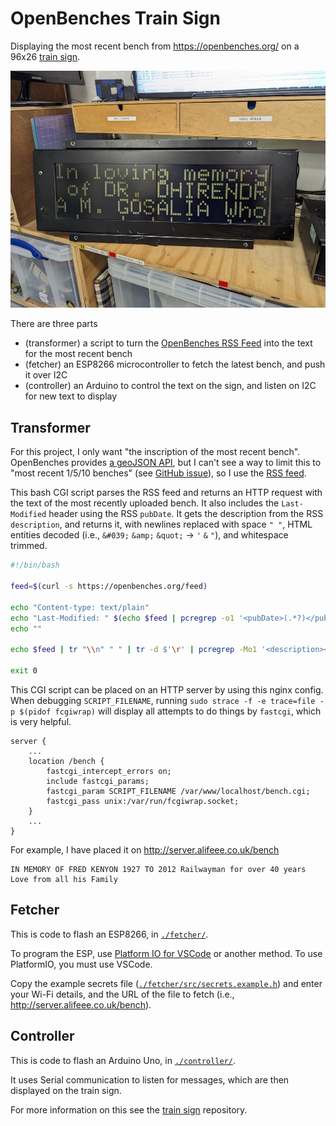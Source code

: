 # OpenBenches Train Sign

Displaying the most recent bench from <https://openbenches.org/> on a 96ⅹ26 [train sign].

![Picture of a train sign with few pixels, showing in large writing "In loving memory of DR. DHIRENDRA M. GOSALIA Who...". The rest is cut off](./images/train-sign.jpg)

There are three parts

- (transformer) a script to turn the [OpenBenches RSS Feed] into the text for the most recent bench
- (fetcher) an ESP8266 microcontroller to fetch the latest bench, and push it over I2C
- (controller) an Arduino to control the text on the sign, and listen on I2C for new text to display

[train sign]: https://github.com/sheffieldhackspace/train-signs
[OpenBenches RSS Feed]: https://openbenches.org/feed

## Transformer

For this project, I only want "the inscription of the most recent bench". OpenBenches provides [a geoJSON API][OpenBenches API], but I can't see a way to limit this to "most recent 1/5/10 benches" (see [GitHub issue](https://github.com/openbenches/openbenches.org/issues/364)), so I use the [RSS feed][OpenBenches RSS Feed].

This bash CGI script parses the RSS feed and returns an HTTP request with the text of the most recently uploaded bench. It also includes the `Last-Modified` header using the RSS `pubDate`. It gets the description from the RSS `description`, and returns it, with newlines replaced with space `" "`, HTML entities decoded (i.e., `&#039;` `&amp;` `&quot;` → `'` `&` `"`), and whitespace trimmed.

```bash
#!/bin/bash

feed=$(curl -s https://openbenches.org/feed)

echo "Content-type: text/plain"
echo "Last-Modified: " $(echo $feed | pcregrep -o1 '<pubDate>(.*?)</pubDate>' | head -n1)
echo ""

echo $feed | tr "\\n" " " | tr -d $'\r' | pcregrep -Mo1 '<description><!\[CDATA\[((\n|.)*?)<br>(\n|.)*?</description>' | perl -n -mHTML::Entities -e ' ; print HTML::Entities::decode_entities($_) ;' | sed 's/^\s*//' | sed 's/\s*$//' | head -n1

exit 0
```

This CGI script can be placed on an HTTP server by using this nginx config. When debugging `SCRIPT_FILENAME`, running `sudo strace -f -e trace=file -p $(pidof fcgiwrap)` will display all attempts to do things by `fastcgi`, which is very helpful.

```nginx
server {
    ...
    location /bench {
        fastcgi_intercept_errors on;
        include fastcgi_params;
        fastcgi_param SCRIPT_FILENAME /var/www/localhost/bench.cgi;
        fastcgi_pass unix:/var/run/fcgiwrap.socket;
    }
    ...
}
```

For example, I have placed it on <http://server.alifeee.co.uk/bench>

```text
IN MEMORY OF FRED KENYON 1927 TO 2012 Railwayman for over 40 years Love from all his Family
```

[OpenBenches API]: https://github.com/openbenches/openbenches.org?tab=readme-ov-file#open-data-api

## Fetcher

This is code to flash an ESP8266, in [`./fetcher/`](./fetcher/).

To program the ESP, use [Platform IO for VSCode](https://docs.platformio.org/en/latest/integration/ide/vscode.html) or another method. To use PlatformIO, you must use VSCode.

Copy the example secrets file ([`./fetcher/src/secrets.example.h`](./fetcher/src/secrets.example.h)) and enter your Wi-Fi details, and the URL of the file to fetch (i.e., <http://server.alifeee.co.uk/bench>).

## Controller

This is code to flash an Arduino Uno, in [`./controller/`](./controller/).

It uses Serial communication to listen for messages, which are then displayed on the train sign.

For more information on this see the [train sign] repository.
